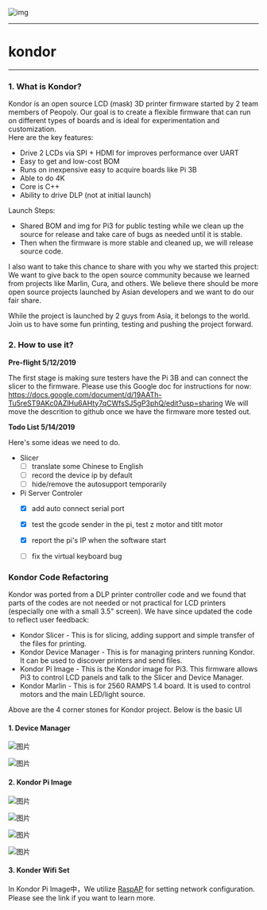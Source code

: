 ![img](./doc-img/kondor-logo.png)

---
# kondor
---
### 1. What is Kondor?

Kondor is an open source LCD (mask) 3D printer firmware started by 2 team members of Peopoly. Our goal is to create a flexible firmware that can run on different types of boards and is ideal for experimentation and customization.   
Here are the key features:
-    Drive 2 LCDs via SPI + HDMI for improves performance over UART
-    Easy to get and low-cost BOM 
-    Runs on inexpensive easy to acquire boards like Pi 3B
-    Able to do 4K
-    Core is C++
-    Ability to drive DLP (not at initial launch)

Launch Steps:
-    Shared BOM and img for Pi3 for public testing while we clean up the source for release and take care of bugs as needed until it is stable. 
-    Then when the firmware is more stable and cleaned up, we will release source code.

I also want to take this chance to share with you why we started this project: 
We want to give back to the open source community because we learned from projects like Marlin, Cura, and others.
We believe there should be more open source projects launched by Asian developers and we want to do our fair share.

While the project is launched by 2 guys from Asia, it belongs to the world. Join us to have some fun printing, testing and pushing the project forward.

### 2. How to use it?

**Pre-flight  5/12/2019**

The first stage is making sure testers have the Pi 3B and can connect the slicer to the firmware.
Please use this Google doc for instructions for now:
https://docs.google.com/document/d/19AATh-Tu5reST9AKc0AZlHu6AHty7qCWfsSJ5gP3phQ/edit?usp=sharing
We will move the descrition to github once we have the firmware more tested out. 

**Todo List 5/14/2019**

Here's some ideas we need to do.

- Slicer
    - [ ] translate some Chinese to English
    - [ ] record the device ip by default
    - [ ] hide/remove the autosupport temporarily

- Pi Server Controler
    - [x] add auto connect serial port 
    - [x] test the gcode sender in the pi, test z motor and titlt motor
    - [x] report the pi's IP when the software start
    - [ ] fix the virtual keyboard bug



### Kondor Code Refactoring

Kondor was ported from a DLP printer controller code and we found that parts of the codes are not needed or not practical for LCD printers (especially one with a small 3.5" screen). We have since updated the code to reflect user feedback:

- Kondor Slicer - This is for slicing, adding support and simple transfer of the files for printing.
- Kondor Device Manager - This is for managing printers running Kondor. It can be used to discover printers and send files.
- Kondor Pi Image - This is the Kondor image for Pi3. This firmware allows Pi3 to control LCD panels and talk to the Slicer and Device Manager.
- Kondor Marlin - This is for 2560 RAMPS 1.4 board. It is used to control motors and the main LED/light source.

Above are the 4 corner stones for Kondor project.  Below is the basic UI

#### 1. Device Manager
![图片](./doc-img/2019-7-20/kondor-2.jpg)

![图片](./doc-img/2019-7-20/kondor-1.jpg)


#### 2. Kondor Pi Image

![图片](./doc-img/2019-7-20/kondor-3.jpg)

![图片](./doc-img/2019-7-20/kondor-4.jpg)

![图片](./doc-img/2019-7-20/kondor-5.jpg)

![图片](./doc-img/2019-7-20/kondor-6.jpg)

#### 3. Konder Wifi Set

In Kondor Pi Image中，We utilize [RaspAP](https://github.com/billz/raspap-webgui) for setting network configuration. Please see the link if you want to learn more.







